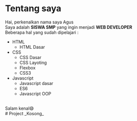# Tentang saya
Hai, perkenalkan nama saya Agus<br>
Saya adalah **SISWA SMP** yang ingin menjadi **WEB DEVELOPER**<br>
Beberapa hal yang sudah dipelajari :
- HTML
  - HTML Dasar
- CSS
  - CSS Dasar
  - CSS Layoting
  - Flexbox
  - CSS3
- Javascript
  - Javascript dasar
  - ES6
  - Javascript OOP
<br>
Salam kenal😄
<br>
# Project
_Kosong_
